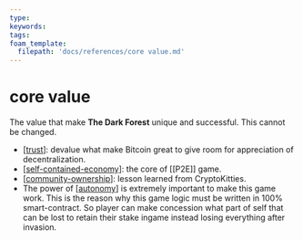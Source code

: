 ```yaml
---
type: 
keywords: 
tags: 
foam_template:
  filepath: 'docs/references/core value.md' 
---
```


# core value

The value that make **The Dark Forest** unique and successful. This cannot be changed.

- [[trust]]: devalue what make Bitcoin great to give room for appreciation of decentralization.
- [[self-contained-economy]]: the core of [[P2E]] game.
- [[community-ownership]]: lesson learned from CryptoKitties.
- The power of [[autonomy]] is extremely important to make this game work. This is the reason why this game logic must be written in 100% smart-contract. So player can make concession what part of self that can be lost to retain their stake ingame instead losing everything after invasion.

[//begin]: # "Autogenerated link references for markdown compatibility"
[trust]: trust "trust"
[self-contained-economy]: self-contained-economy "self-contained-economy"
[play-to-earn]: play-to-earn "Play To Earn"
[community-ownership]: community-ownership "community-ownership"
[autonomy]: autonomy "autonomy"
[//end]: # "Autogenerated link references"